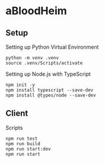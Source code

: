 # aBloodHeim

## Setup
Setting up Python Virtual Environment
```
python -m venv .venv
source .venv/Scripts/activate
```

Setting up Node.js with TypeScript
```
npm init -y
npm install typescript --save-dev
npm install @types/node --save-dev
```

## Client
Scripts
```
npm run test
npm run build
npm run start:dev
npm run start
```
